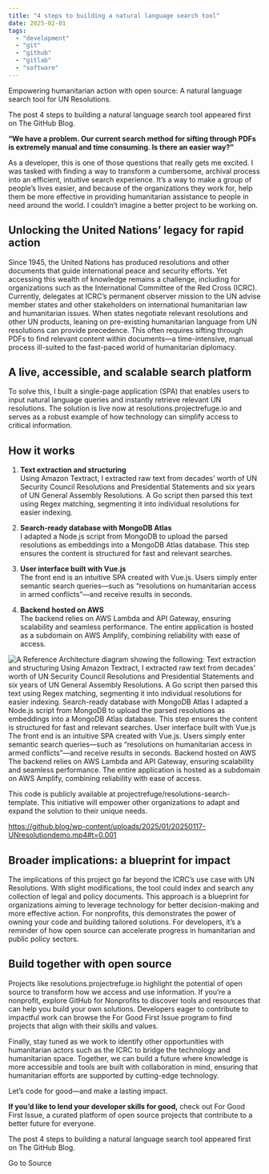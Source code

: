 ```yaml
---
title: "4 steps to building a natural language search tool"
date: 2025-02-01
tags: 
  - "development"
  - "git"
  - "github"
  - "gitlab"
  - "software"
---
```


Empowering humanitarian action with open source: A natural language search tool for UN Resolutions.

The post 4 steps to building a natural language search tool appeared first on The GitHub Blog.

**“We have a problem. Our current search method for sifting through PDFs is extremely manual and time consuming. Is there an easier way?”**

As a developer, this is one of those questions that really gets me excited. I was tasked with finding a way to transform a cumbersome, archival process into an efficient, intuitive search experience. It’s a way to make a group of people’s lives easier, and because of the organizations they work for, help them be more effective in providing humanitarian assistance to people in need around the world. I couldn’t imagine a better project to be working on.

## Unlocking the United Nations’ legacy for rapid action

Since 1945, the United Nations has produced resolutions and other documents that guide international peace and security efforts. Yet accessing this wealth of knowledge remains a challenge, including for organizations such as the International Committee of the Red Cross (ICRC). Currently, delegates at ICRC’s permanent observer mission to the UN advise member states and other stakeholders on international humanitarian law and humanitarian issues. When states negotiate relevant resolutions and other UN products, leaning on pre-existing humanitarian language from UN resolutions can provide precedence. This often requires sifting through PDFs to find relevant content within documents—a time-intensive, manual process ill-suited to the fast-paced world of humanitarian diplomacy.

## A live, accessible, and scalable search platform

To solve this, I built a single-page application (SPA) that enables users to input natural language queries and instantly retrieve relevant UN resolutions. The solution is live now at resolutions.projectrefuge.io and serves as a robust example of how technology can simplify access to critical information.

## How it works

1. **Text extraction and structuring**  
    Using Amazon Textract, I extracted raw text from decades’ worth of UN Security Council Resolutions and Presidential Statements and six years of UN General Assembly Resolutions. A Go script then parsed this text using Regex matching, segmenting it into individual resolutions for easier indexing.
2. **Search-ready database with MongoDB Atlas**  
    I adapted a Node.js script from MongoDB to upload the parsed resolutions as embeddings into a MongoDB Atlas database. This step ensures the content is structured for fast and relevant searches.
    
3. **User interface built with Vue.js**  
    The front end is an intuitive SPA created with Vue.js. Users simply enter semantic search queries—such as “resolutions on humanitarian access in armed conflicts”—and receive results in seconds.
    
4. **Backend hosted on AWS**  
    The backend relies on AWS Lambda and API Gateway, ensuring scalability and seamless performance. The entire application is hosted as a subdomain on AWS Amplify, combining reliability with ease of access.
    

![A Reference Architecture diagram showing the following: Text extraction and structuring Using Amazon Textract, I extracted raw text from decades’ worth of UN Security Council Resolutions and Presidential Statements and six years of UN General Assembly Resolutions. A Go script then parsed this text using Regex matching, segmenting it into individual resolutions for easier indexing. Search-ready database with MongoDB Atlas I adapted a Node.js script from MongoDB to upload the parsed resolutions as embeddings into a MongoDB Atlas database. This step ensures the content is structured for fast and relevant searches. User interface built with Vue.js The front end is an intuitive SPA created with Vue.js. Users simply enter semantic search queries—such as “resolutions on humanitarian access in armed conflicts”—and receive results in seconds. Backend hosted on AWS The backend relies on AWS Lambda and API Gateway, ensuring scalability and seamless performance. The entire application is hosted as a subdomain on AWS Amplify, combining reliability with ease of access.](https://github.blog/wp-content/uploads/2025/01/architecture.png?resize=1024%2C607)

This code is publicly available at projectrefuge/resolutions-search-template. This initiative will empower other organizations to adapt and expand the solution to their unique needs.

https://github.blog/wp-content/uploads/2025/01/20250117-UNresolutiondemo.mp4#t=0.001

## Broader implications: a blueprint for impact

The implications of this project go far beyond the ICRC’s use case with UN Resolutions. With slight modifications, the tool could index and search any collection of legal and policy documents. This approach is a blueprint for organizations aiming to leverage technology for better decision-making and more effective action. For nonprofits, this demonstrates the power of owning your code and building tailored solutions. For developers, it’s a reminder of how open source can accelerate progress in humanitarian and public policy sectors.

## Build together with open source

Projects like resolutions.projectrefuge.io highlight the potential of open source to transform how we access and use information. If you’re a nonprofit, explore GitHub for Nonprofits to discover tools and resources that can help you build your own solutions. Developers eager to contribute to impactful work can browse the For Good First Issue program to find projects that align with their skills and values.

Finally, stay tuned as we work to identify other opportunities with humanitarian actors such as the ICRC to bridge the technology and humanitarian space. Together, we can build a future where knowledge is more accessible and tools are built with collaboration in mind, ensuring that humanitarian efforts are supported by cutting-edge technology.

Let’s code for good—and make a lasting impact.

**If you’d like to lend your developer skills for good,** check out For Good First Issue, a curated platform of open source projects that contribute to a better future for everyone.

The post 4 steps to building a natural language search tool appeared first on The GitHub Blog.

Go to Source
